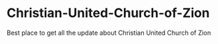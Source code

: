# Christian-United-Church-of-Zion
Best place to get all the update about Christian United Church of Zion
